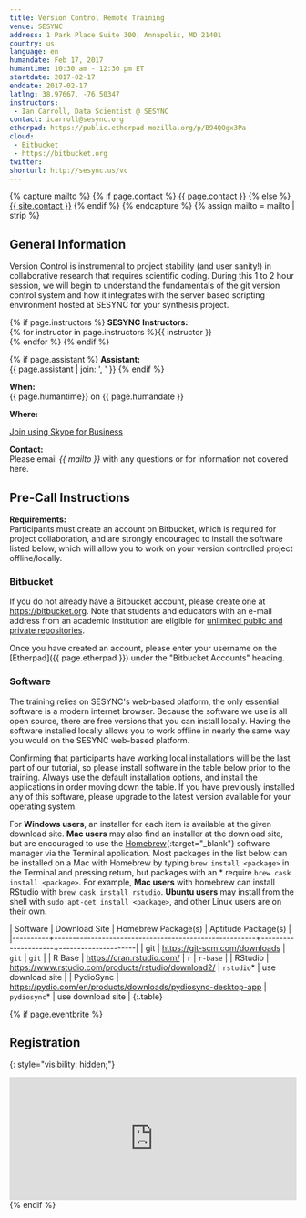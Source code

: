 ```yaml
---
title: Version Control Remote Training
venue: SESYNC
address: 1 Park Place Suite 300, Annapolis, MD 21401
country: us
language: en
humandate: Feb 17, 2017
humantime: 10:30 am - 12:30 pm ET
startdate: 2017-02-17
enddate: 2017-02-17
latlng: 38.97667, -76.50347
instructors:
 - Ian Carroll, Data Scientist @ SESYNC
contact: icarroll@sesync.org
etherpad: https://public.etherpad-mozilla.org/p/B94QOgx3Pa
cloud:
 - Bitbucket
 - https://bitbucket.org
twitter:
shorturl: http://sesync.us/vc
---
```


[//]: # " Capture additional variables. "

{% capture mailto %}
{% if page.contact %}
  <a href='mailto:{{page.contact}}'>{{ page.contact }}</a>
{% else %}
  <a href='mailto:{{site.contact}}'>{{ site.contact }}</a>
{% endif %}
{% endcapture %}
{% assign mailto = mailto | strip %}

[//]: # " Edit the values in the parameter block above to be appropriate for your bootcamp. "
[//]: # " Please use three-letter month names for the 'humandate' field. "

## General Information

Version Control is instrumental to project stability (and user sanity!) in collaborative research that requires scientific coding. During this 1 to 2 hour session, we will begin to understand the fundamentals of the git version control system and how it integrates with the server based scripting environment hosted at SESYNC for your synthesis project.

[//]: # " This block displays the instructors' names if they are available. "

{% if page.instructors %}
**SESYNC Instructors:**  
{% for instructor in page.instructors %}{{ instructor }}  
{% endfor %}
{% endif %}

{% if page.assistant %}
**Assistant:**  
{{ page.assistant | join: ', ' }}
{% endif %}

[//]: # " Modify this block to reflect the target audience for your bootcamp. "
[//]: # " In particular, if it is only open to people from a particular institution, "
[//]: # " or if specialized prerequisite knowledge is required, please mention that. "

**When:**  
{{ page.humantime}} on {{ page.humandate }}

**Where:**  
  
[Join using Skype for Business](https://meet.sesync.org/icarroll/N2ONU4FQ)

[//]: # " The following block automatically inserts a contact email address if one has been specified for the page. "
[//]: # " If one hasn't, this block inserts the generic contact address for Software Carpentry. "

**Contact:**  
Please email *{{ mailto }}* with any questions or for information not covered here.

[//]: # " Edit this block to show the syllabus and schedule for your bootcamp. "

## Pre-Call Instructions

**Requirements:**  
Participants must create an account on Bitbucket, which is required for project collaboration, and are strongly encouraged to install the software listed below, which will allow you to work on your version controlled project offline/locally.

### Bitbucket

If you do not already have a Bitbucket account, please create one at <https://bitbucket.org>.
Note that students and educators with an e-mail address from an academic institution are eligible for [unlimited public and private repositories](https://blog.bitbucket.org/2012/08/20/bitbucket-academic/).

Once you have created an account, please enter your username on the [Etherpad]({{ page.etherpad }}) under the "Bitbucket Accounts" heading.

### Software

The training relies on SESYNC's web-based platform, the only essential software is a modern internet browser.
Because the software we use is all open source, there are free versions that you can install locally.
Having the software installed locally allows you to work offline in nearly the same way you would on the SESYNC web-based platform.

Confirming that participants have working local installations will be the last part of our tutorial, so please install software in the table below prior to the training. Always use the default installation options, and install the applications in order moving down the table. If you have previously installed any of this software, please upgrade to the latest version available for your operating system.

For **Windows users**, an installer for each item is available at the given download site.
**Mac users** may also find an installer at the download site, but are encouraged to use the [Homebrew](http://brew.sh){:target="_blank"} software manager via the Terminal application.
Most packages in the list below can be installed on a Mac with Homebrew by typing `brew install <package>` in the Terminal and pressing return, but packages with an * require `brew cask install <package>`.
For example, **Mac users** with homebrew can install RStudio with `brew cask install rstudio`.
**Ubuntu users** may install from the shell with `sudo apt-get install <package>`, and other Linux users are on their own.

| Software | Download Site                                         | Homebrew Package(s) | Aptitude Package(s) |
|----------+-------------------------------------------------------+---------------------+---------------------|
| git      | <https://git-scm.com/downloads>                       | `git`               | `git`               |
| R Base   | <https://cran.rstudio.com/>                           | `r`                 | `r-base`            |
| RStudio  | <https://www.rstudio.com/products/rstudio/download2/> | `rstudio`*          | use download site   |
| PydioSync | <https://pydio.com/en/products/downloads/pydiosync-desktop-app> | `pydiosync`* | use download site | 
{:.table}

{% if page.eventbrite %}
## Registration
{: style="visibility: hidden;"}

<iframe src="https://www.eventbrite.com/tickets-external?eid={{ page.eventbrite }}&ref=etckt" frameborder="0" width="100%" height="216px" scrolling="no"></iframe>
{% endif %}
